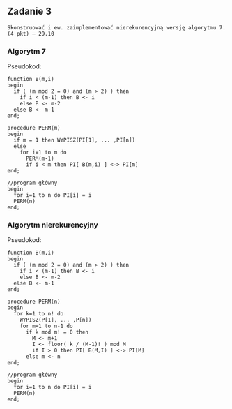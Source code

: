 ## Zadanie 3

`Skonstruować i ew. zaimplementować nierekurencyjną wersję algorytmu 7. (4 pkt) – 29.10`

### Algorytm 7

Pseudokod:

```
function B(m,i)
begin
  if ( (m mod 2 = 0) and (m > 2) ) then
    if i < (m-1) then B <- i
    else B <- m-2
  else B <- m-1
end;

procedure PERM(m)
begin
  if m = 1 then WYPISZ(PI[1], ... ,PI[n])
  else
    for i=1 to m do
      PERM(m-1)
      if i < m then PI[ B(m,i) ] <-> PI[m]
end;

//program główny
begin
  for i=1 to n do PI[i] = i
  PERM(n)
end;
```

### Algorytm nierekurencyjny

Pseudokod:

```
function B(m,i)
begin
  if ( (m mod 2 = 0) and (m > 2) ) then
    if i < (m-1) then B <- i
    else B <- m-2
  else B <- m-1
end;

procedure PERM(n)
begin
  for k=1 to n! do
    WYPISZ(P[1], ... ,P[n])
    for m=1 to n-1 do
      if k mod m! = 0 then
        M <- m+1
        I <- floor( k / (M-1)! ) mod M
        if I > 0 then PI[ B(M,I) ] <-> PI[M]
      else m <- n
end;

//program główny
begin
  for i=1 to n do PI[i] = i
  PERM(n)
end;
```
